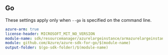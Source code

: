 ## Go

These settings apply only when `--go` is specified on the command line.

```yaml $(go) && $(track2)
azure-arm: true
license-header: MICROSOFT_MIT_NO_VERSION
module-name: sdk/resourcemanager/azurelargeinstance/armazurelargeinstance
module: github.com/Azure/azure-sdk-for-go/$(module-name)
output-folder: $(go-sdk-folder)/$(module-name)
```

